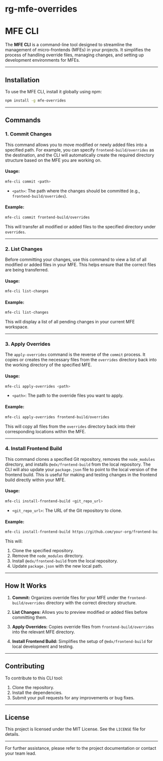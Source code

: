 # rg-mfe-overrides


# **MFE CLI**

The **MFE CLI** is a command-line tool designed to streamline the management of micro-frontends (MFEs) in your projects. It simplifies the process of handling override files, managing changes, and setting up development environments for MFEs.

---

## **Installation**

To use the MFE CLI, install it globally using npm:

```bash
npm install -g mfe-overrides
```

---

## **Commands**

### **1. Commit Changes**

This command allows you to move modified or newly added files into a specified path. For example, you can specify `frontend-build/overrides` as the destination, and the CLI will automatically create the required directory structure based on the MFE you are working on.

#### **Usage**:
```bash
mfe-cli commit <path>
```

- `<path>`: The path where the changes should be committed (e.g., `frontend-build/overrides`).

#### **Example**:
```bash
mfe-cli commit frontend-build/overrides
```

This will transfer all modified or added files to the specified directory under `overrides`.

---

### **2. List Changes**

Before committing your changes, use this command to view a list of all modified or added files in your MFE. This helps ensure that the correct files are being transferred.

#### **Usage**:
```bash
mfe-cli list-changes
```

#### **Example**:
```bash
mfe-cli list-changes
```

This will display a list of all pending changes in your current MFE workspace.

---

### **3. Apply Overrides**

The `apply-overrides` command is the reverse of the `commit` process. It copies or creates the necessary files from the `overrides` directory back into the working directory of the specified MFE.

#### **Usage**:
```bash
mfe-cli apply-overrides <path>
```

- `<path>`: The path to the override files you want to apply.

#### **Example**:
```bash
mfe-cli apply-overrides frontend-build/overrides
```

This will copy all files from the `overrides` directory back into their corresponding locations within the MFE.

---

### **4. Install Frontend Build**

This command clones a specified Git repository, removes the `node_modules` directory, and installs `@edx/frontend-build` from the local repository. The CLI will also update your `package.json` file to point to the local version of the frontend build. This is useful for making and testing changes in the frontend build directly within your MFE.

#### **Usage**:
```bash
mfe-cli install-frontend-build <git_repo_url>
```

- `<git_repo_url>`: The URL of the Git repository to clone.

#### **Example**:
```bash
mfe-cli install-frontend-build https://github.com/your-org/frontend-build.git
```

This will:
1. Clone the specified repository.
2. Remove the `node_modules` directory.
3. Install `@edx/frontend-build` from the local repository.
4. Update `package.json` with the new local path.

---

## **How It Works**

1. **Commit:**
   Organizes override files for your MFE under the `frontend-build/overrides` directory with the correct directory structure.

2. **List Changes:**
   Allows you to preview modified or added files before committing them.

3. **Apply Overrides:**
   Copies override files from `frontend-build/overrides` into the relevant MFE directory.

4. **Install Frontend Build:**
   Simplifies the setup of `@edx/frontend-build` for local development and testing.

---

## **Contributing**

To contribute to this CLI tool:
1. Clone the repository.
2. Install the dependencies.
3. Submit your pull requests for any improvements or bug fixes.

---

## **License**

This project is licensed under the MIT License. See the `LICENSE` file for details.

---

For further assistance, please refer to the project documentation or contact your team lead.
